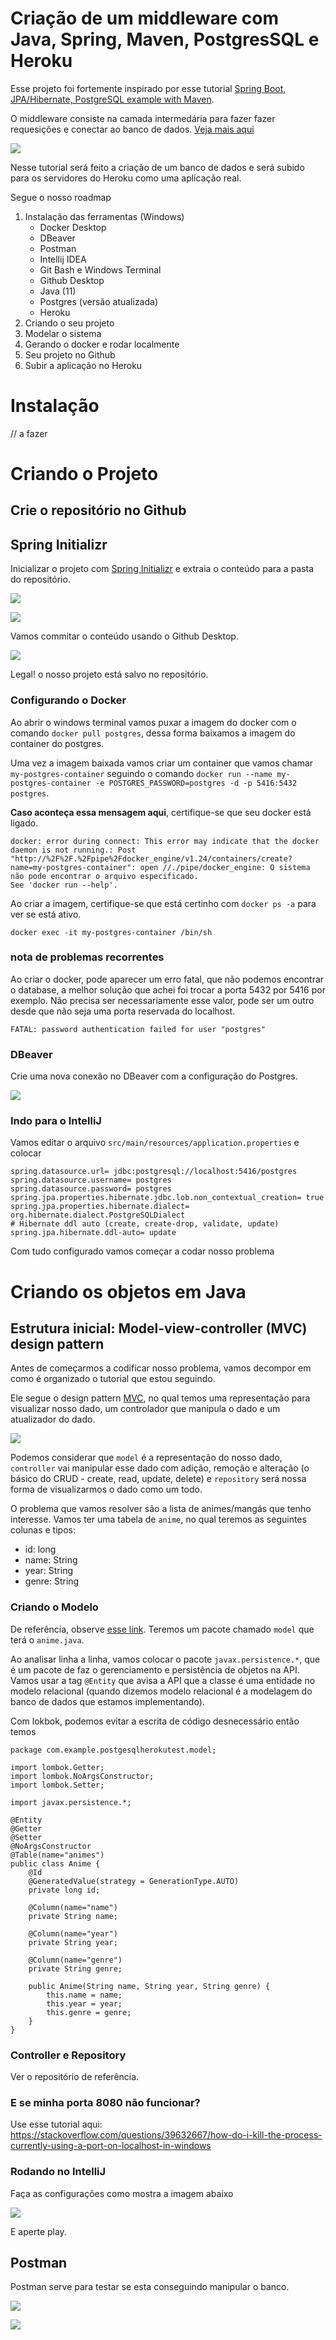 # Criação de um middleware com Java, Spring, Maven, PostgresSQL e Heroku

Esse projeto foi fortemente inspirado por esse tutorial [Spring Boot, JPA/Hibernate, PostgreSQL example with Maven](https://bezkoder.com/spring-boot-postgresql-example/).

O middleware consiste na camada intermedária para fazer fazer requesições e conectar ao banco de dados. [Veja mais aqui](https://en.wikipedia.org/wiki/Middleware#:~:text=Examples%20of%20database%2Doriented%20middleware,that%20perform%20in%20machine%2Dtime.)


![](https://upload.wikimedia.org/wikipedia/commons/thumb/2/20/Middleware_Schema.svg/1071px-Middleware_Schema.svg.png)

Nesse tutorial será feito a criação de um banco de dados e será subido para os servidores do Heroku como uma aplicação real.

Segue o nosso roadmap

1. Instalação das ferramentas (Windows) 
   - Docker Desktop
   - DBeaver
   - Postman
   - Intellij IDEA
   - Git Bash e Windows Terminal
   - Github Desktop
   - Java (11)
   - Postgres (versão atualizada)
   - Heroku
2. Criando o seu projeto
3. Modelar o sistema
4. Gerando o docker e rodar localmente
5. Seu projeto no Github
6. Subir a aplicação no Heroku

# Instalação

// a fazer

# Criando o Projeto

## Crie o repositório no Github

## Spring Initializr

Inicializar o projeto com [Spring Initializr](https://start.spring.io/) e extraia o conteúdo para a pasta do repositório.

![](https://raw.githubusercontent.com/NatSatie/StudyNotes/main/letsCode/springio.jpg)

![](https://raw.githubusercontent.com/NatSatie/StudyNotes/main/letsCode/diretoryAfterExtracting.jpg)

Vamos commitar o conteúdo usando o Github Desktop.

![](https://raw.githubusercontent.com/NatSatie/StudyNotes/main/letsCode/githubDesktop1.gif)

Legal! o nosso projeto está salvo no repositório. 

### Configurando o Docker

Ao abrir o windows terminal vamos puxar a imagem do docker com o comando `docker pull postgres`, dessa forma baixamos a imagem do container do postgres.

Uma vez a imagem baixada vamos criar um container que vamos chamar `my-postgres-container` seguindo o comando `docker run --name my-postgres-container -e POSTGRES_PASSWORD=postgres -d -p 5416:5432 postgres`.

**Caso aconteça essa mensagem aqui**, certifique-se que seu docker está ligado.

```
docker: error during connect: This error may indicate that the docker daemon is not running.: Post "http://%2F%2F.%2Fpipe%2Fdocker_engine/v1.24/containers/create?name=my-postgres-container": open //./pipe/docker_engine: O sistema não pode encontrar o arquivo especificado.
See 'docker run --help'.
```

Ao criar a imagem, certifique-se que está certinho com `docker ps -a` para ver se está ativo.


```
docker exec -it my-postgres-container /bin/sh
```

### nota de problemas recorrentes

Ao criar o docker, pode aparecer um erro fatal, que não podemos encontrar o database, a melhor solução que achei foi trocar a porta 5432 por 5416 por exemplo. Não precisa ser necessariamente esse valor, pode ser um outro desde que não seja uma porta reservada do localhost.

```
FATAL: password authentication failed for user "postgres"
```

### DBeaver

Crie uma nova conexão no DBeaver com a configuração do Postgres. 

![](https://raw.githubusercontent.com/NatSatie/StudyNotes/main/letsCode/dbeaver.gif)


### Indo para o IntelliJ

Vamos editar o arquivo `src/main/resources/application.properties` e colocar

```
spring.datasource.url= jdbc:postgresql://localhost:5416/postgres
spring.datasource.username= postgres
spring.datasource.password= postgres
spring.jpa.properties.hibernate.jdbc.lob.non_contextual_creation= true
spring.jpa.properties.hibernate.dialect= org.hibernate.dialect.PostgreSQLDialect
# Hibernate ddl auto (create, create-drop, validate, update)
spring.jpa.hibernate.ddl-auto= update
```

Com tudo configurado vamos começar a codar nosso problema

# Criando os objetos em Java

## Estrutura inicial: Model-view-controller (MVC) design pattern

Antes de começarmos a codificar nosso problema, vamos decompor em como é organizado o tutorial que estou seguindo.

Ele segue o design pattern [MVC](https://en.wikipedia.org/wiki/Model%E2%80%93view%E2%80%93controller), no qual temos uma representação para visualizar nosso dado, um controlador que manipula o dado e um atualizador do dado.

![](https://upload.wikimedia.org/wikipedia/commons/a/a0/MVC-Process.svg)

Podemos considerar que `model` é a representação do nosso dado, `controller` vai manipular esse dado com adição, remoção e alteração (o básico do CRUD - create, read, update, delete) e `repository` será nossa forma de visualizarmos o dado como um todo.

O problema que vamos resolver são a lista de animes/mangás que tenho interesse. Vamos ter uma tabela de `anime`, no qual teremos as seguintes colunas e tipos:

- id: long
- name: String
- year: String
- genre: String

### Criando o Modelo

De referência, observe [esse link](https://github1s.com/NatSatie/spring-boot-jpa-postgresql/blob/master/src/main/java/com/bezkoder/spring/jpa/postgresql/controller/TutorialController.java). Teremos um pacote chamado `model` que terá o `anime.java`.

Ao analisar linha a linha, vamos colocar o pacote `javax.persistence.*`, que é um pacote de faz o gerenciamento e persistência de objetos na API. Vamos usar a tag `@Entity` que avisa a API que a classe é uma entidade no modelo relacional (quando dizemos modelo relacional é a modelagem do banco de dados que estamos implementando).

Com lokbok, podemos evitar a escrita de código desnecessário então temos

```
package com.example.postgesqlherokutest.model;

import lombok.Getter;
import lombok.NoArgsConstructor;
import lombok.Setter;

import javax.persistence.*;

@Entity
@Getter
@Setter
@NoArgsConstructor
@Table(name="animes")
public class Anime {
    @Id
    @GeneratedValue(strategy = GenerationType.AUTO)
    private long id;

    @Column(name="name")
    private String name;

    @Column(name="year")
    private String year;

    @Column(name="genre")
    private String genre;

    public Anime(String name, String year, String genre) {
        this.name = name;
        this.year = year;
        this.genre = genre;
    }
}
```

### Controller e Repository

Ver o repositório de referência.

### E se minha porta 8080 não funcionar?

Use esse tutorial aqui: https://stackoverflow.com/questions/39632667/how-do-i-kill-the-process-currently-using-a-port-on-localhost-in-windows


### Rodando no IntelliJ

Faça as configurações como mostra a imagem abaixo

![](https://raw.githubusercontent.com/NatSatie/StudyNotes/main/letsCode/setupMavenRun.png)

E aperte play.

## Postman

Postman serve para testar se esta conseguindo manipular o banco.

![](https://raw.githubusercontent.com/NatSatie/StudyNotes/main/letsCode/postman_post.png)

![](https://raw.githubusercontent.com/NatSatie/StudyNotes/main/letsCode/postman_get.png)